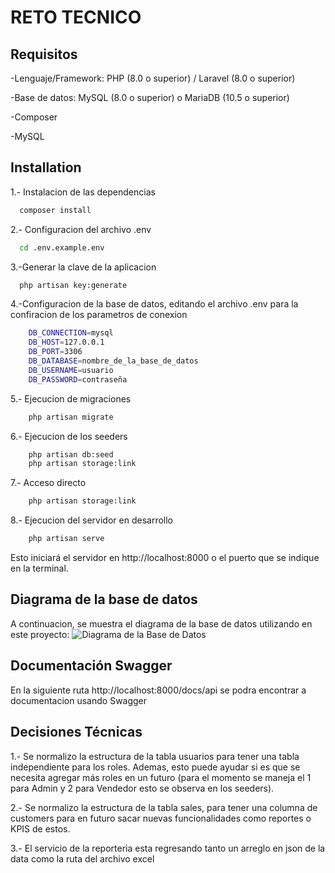 
# RETO TECNICO




## Requisitos
-Lenguaje/Framework: PHP (8.0 o superior) / Laravel (8.0 o superior)

-Base de datos: MySQL (8.0 o superior) o MariaDB (10.5 o superior)

-Composer

-MySQL
## Installation

1.- Instalacion de las dependencias

```bash
  composer install
```
2.- Configuracion del archivo .env

```bash
  cd .env.example.env
```
3.-Generar la clave de la aplicacion
```bash
  php artisan key:generate
```  
4.-Configuracion de la base de datos, editando el archivo .env para la confiracion de los parametros de conexion
```bash
    DB_CONNECTION=mysql
    DB_HOST=127.0.0.1
    DB_PORT=3306
    DB_DATABASE=nombre_de_la_base_de_datos
    DB_USERNAME=usuario
    DB_PASSWORD=contraseña
```  
5.- Ejecucion de migraciones
```bash
    php artisan migrate
```  
6.- Ejecucion de los seeders
```bash
    php artisan db:seed
    php artisan storage:link
```  
7.- Acceso directo
```bash
    php artisan storage:link
```  
8.- Ejecucion del servidor en desarrollo
```bash
    php artisan serve
```  
Esto iniciará el servidor en http://localhost:8000 o el puerto que se indique en la terminal.



## Diagrama de la base de datos
A continuacion, se muestra el diagrama de la base de datos utilizando en este proyecto:
![Diagrama de la Base de Datos](https://i.postimg.cc/W4QM3427/ERD-de-Hockey.png)
## Documentación Swagger
En la siguiente ruta http://localhost:8000/docs/api  se podra encontrar a documentacion usando Swagger
## Decisiones Técnicas
1.- Se normalizo la estructura de la tabla usuarios para tener una tabla independiente para los roles. Ademas, esto puede ayudar si es que se necesita agregar más roles en un futuro (para el momento se maneja el 1 para Admin y 2 para Vendedor esto se observa en los seeders).

2.- Se normalizo la estructura de la tabla sales, para tener una columna de customers para en futuro sacar nuevas funcionalidades como reportes o KPIS de estos.

3.- El servicio de la reporteria esta regresando tanto un arreglo en json de la data como la ruta del archivo excel
